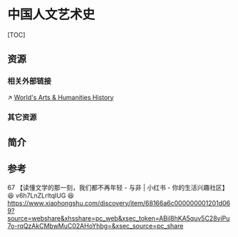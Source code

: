 # 中国人文艺术史

[TOC]



## 资源
### 相关外部链接
↗ [World's Arts & Humanities History](../../../../../../📜%20World's%20Human%20History%20Overview/World's%20Arts%20&%20Humanities%20History/World's%20Arts%20&%20Humanities%20History.md)


### 其它资源



## 简介



## 参考
67 【读懂文学的那一刻，我们都不再年轻 - 与非 | 小红书 - 你的生活兴趣社区】 😆 v6h7LnZLrltqIUG 😆 https://www.xiaohongshu.com/discovery/item/68166a6c000000001201d069?source=webshare&xhsshare=pc_web&xsec_token=ABil8hKA5quv5C28yjPu7o-rqQzAkCMbwMuC02AHoYhbg=&xsec_source=pc_share

